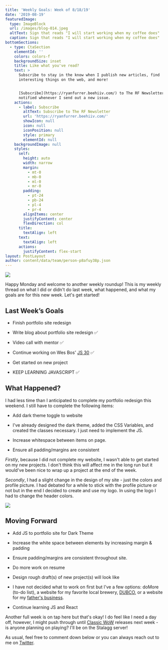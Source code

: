 ```yaml
---
title: 'Weekly Goals: Week of 8/18/19'
date: '2019-08-19'
featuredImage:
  type: ImageBlock
  url: /images/blog-014.jpeg
  altText: Sign that reads "I will start working when my coffee does"
  caption: Sign that reads "I will start working when my coffee does"
bottomSections:
  - type: CtaSection
    elementId: ''
    colors: colors-f
    backgroundSize: inset
    title: Like what you've read?
    text: >
      Subscribe to stay in the know when I publish new articles, find
      interesting things on the web, and more!


      [Subscribe](https://ryanfurrer.beehiiv.com/) to The RF Newsletter and be
      notified whenever I send out a new issue.
    actions:
      - label: Subscribe
        altText: Subscribe to The RF Newsletter
        url: 'https://ryanfurrer.beehiiv.com/'
        showIcon: null
        icon: null
        iconPosition: null
        style: primary
        elementId: null
    backgroundImage: null
    styles:
      self:
        height: auto
        width: narrow
        margin:
          - mt-0
          - mb-0
          - ml-0
          - mr-0
        padding:
          - pt-24
          - pb-24
          - pl-4
          - pr-4
        alignItems: center
        justifyContent: center
        flexDirection: col
      title:
        textAlign: left
      text:
        textAlign: left
      actions:
        justifyContent: flex-start
layout: PostLayout
author: content/data/team/person-p8afuy38p.json
---
```

![](/images/blog-014.jpeg)

Happy Monday and welcome to another weekly roundup! This is my weekly thread on what I did or didn't do last week, what happened, and what my goals are for this new week. Let's get started!

## Last Week’s Goals

*   Finish portfolio site redesign

*   Write blog about portfolio site redesign ✅

*   Video call with mentor ✅

*   Continue working on Wes Bos' [JS 30](https://javascript30.com/) ✅

*   Get started on new project

*   KEEP LEARNING JAVASCRIPT ✅

## What Happened?

I had less time than I anticipated to complete my portfolio redesign this weekend. I still have to complete the following items:

*   Add dark theme toggle to website

*   I've already designed the dark theme, added the CSS Variables, and created the classes necessary. I just need to implement the JS.

*   Increase whitespace between items on page.

*   Ensure all padding/margins are consistent

*Firstly*, because I did not complete my website, I wasn't able to get started on my new projects. I don't think this will affect me in the long run but it would've been nice to wrap up a project at the end of the week.

*Secondly*, I had a slight change in the design of my site - just the colors and profile picture. I had debated for a while to stick with the profile picture or not but in the end I decided to create and use my logo. In using the logo I had to change the header colors.

![](/images/blog-014\_01.jpeg)

## Moving Forward

*   Add JS to portfolio site for Dark Theme

*   Increase the white space between elements by increasing margin & padding

*   Ensure padding/margins are consistent throughout site.

*   Do more work on resume

*   Design rough draft(s) of new project(s) will look like

*   I have not decided what to work on first but I've a few options: doMore (to-do list), a website for my favorite local brewery, [DUBCO](https://www.instagram.com/dubco\_/), or a website for my [father's business](https://www.facebook.com/WallysSpottedDogOrganics/).

*   Continue learning JS and React

Another full week is on tap here but that's okay! I do feel like I need a day off, however, I might push through until [Classic WoW](https://worldofwarcraft.com/en-us/wowclassic) releases next week - is anyone planning on playing? I'll be on the Stalagg server!

As usual, feel free to comment down below or you can always reach out to me on [Twitter](https://twitter.com/TheRyanFurrer).
